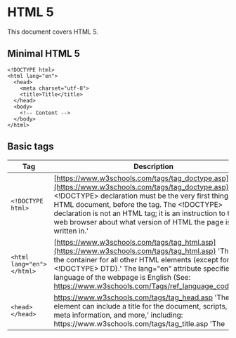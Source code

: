# HTML 5

This document covers HTML 5.

## Minimal HTML 5

```
<!DOCTYPE html>
<html lang="en">
  <head>
    <meta charset="utf-8">
    <title>Title</title>
  </head>
  <body>
    <!-- Content -->
  </body>
</html>
```

## Basic tags
<style
  type="text/css"> 
  table:nth-of-type(1) th:nth-child(1) { width: 15em; }
</style>

| Tag | Description |
| --- | --- |
| `<!DOCTYPE html>` | [https://www.w3schools.com/tags/tag_doctype.asp](https://www.w3schools.com/tags/tag_doctype.asp) 'The <!DOCTYPE> declaration must be the very first thing in your HTML document, before the <html> tag. The <!DOCTYPE> declaration is not an HTML tag; it is an instruction to the web browser about what version of HTML the page is written in.' |
| `<html lang="en">`<br>`</html>` | [https://www.w3schools.com/tags/tag_html.asp](https://www.w3schools.com/tags/tag_html.asp) 'The <html> tag is the container for all other HTML elements (except for the <!DOCTYPE> DTD).' The lang="en" attribute specifies the language of the webpage is English (See: https://www.w3schools.com/Tags/ref_language_codes.asp) |
| `<head>`<br>`</head>` | https://www.w3schools.com/tags/tag_head.asp 'The <head> element can include a title for the document, scripts, styles, meta information, and more,' including:  <title> (this element is required in an HTML document), <style>, <base>, <link>, <meta>, <script>, <noscript>.
| `<meta charset="utf-8">` | https://www.w3schools.com/tags/tag_meta.asp 'Metadata is data (information) about data. The <meta> tag provides metadata about the HTML document.' The charset="utf-8" attribute tells the browser that the page is encoded using UTF-8 character encoding. (See: https://www.w3.org/International/articles/definitions-characters/)
<title>
</title>
https://www.w3schools.com/tags/tag_title.asp 'The <title> tag is required in all HTML documents and it defines the title of the document.'
<body>
</body>
https://www.w3schools.com/tags/tag_body.asp 'The <body> tag defines the document's body. The <body> element contains all the contents of an HTML document...'
<p>
</p>
https://www.w3schools.com/tags/tag_p.asp 'The <p> tag defines a paragraph.'
<em>
</em>
https://www.w3schools.com/Tags/tag_em.asp 'The <em> tag is a phrase tag.' The phrase tags are: '<em> (renders as emphasized text), <strong> (defines important text), <code> (defines a piece of computer code), <samp> (defines sample output from a computer program), <kbd> (defines keyboard input), and <var> (defines a variable).'
<h1> — <h6>
</h1> — </h6>
https://www.w3schools.com/tags/tag_hn.asp 'The <h1> to <h6> tags are used to define HTML headings. <h1> defines the most important heading. <h6> defines the least important heading.'
<ul>
</ul>
https://www.w3schools.com/tags/tag_ul.asp The <ul> tag (together with the <li> tag) defines an unordered (bulleted) list. The <ul> tag is a container tag that contains any number of <li> tags.
<ol>
</ol>
https://www.w3schools.com/tags/tag_ol.asp The <ol> tag (together with the <li> tag) defines an unordered (numerical or alphabetical) list. The <ol> tag is a container tag that contains any number of <li> tags.
</li>
</li>
https://www.w3schools.com/tags/tag_li.asp 'The <li> tag defines a list item... used in ordered lists(<ol>), unordered lists (<ul>), and in menu lists (<menu>).'
<img src="smiley.gif" alt="Smiley face">
https://www.w3schools.com/tags/tag_img.asp 'The <img> tag defines an image in an HTML page. The <img> tag has two required attributes: src and alt.'
<a href="http://google.com/">
</a>
https://www.w3schools.com/tags/tag_a.asp 'The <a> tag defines a hyperlink used to link from one page to another. The most important attribute of the <a> element is the href attribute, which indicates the link's destination.'
<!-- This is a comment -->
https://www.w3schools.com/tags/tag_comment.asp 'The comment tag is used to insert comments in the source code. Comments are not displayed in the browsers.'
    </tr>
  </tbody>
</table>